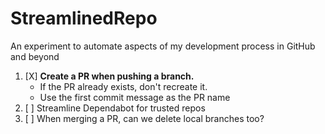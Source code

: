 # StreamlinedRepo
An experiment to automate aspects of my development process in GitHub and beyond

1. [X] **Create a PR when pushing a branch.** 
    - If the PR already exists, don't recreate it. 
    - Use the first commit message as the PR name 
2. [ ] Streamline Dependabot for trusted repos
3. [ ] When merging a PR, can we delete local branches too?


